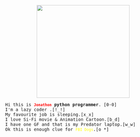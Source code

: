 <center><img src="https://user-images.githubusercontent.com/86317606/123616308-06ed4000-d7bb-11eb-9b41-287b34e18778.png" style="width:300px;height:300px;">
</center>
<pre>Hi this is <b><code style="color:red;">Jonathon</code> python programmer</b>. [0-0]
I'm a lazy coder .[!_!]
My favourite job is sleeping.[x_x]
I love Si-Fi movie & Animation Cartoon.[b_d]
I have one GF and that is my Predator laptop.[w_w]
Ok this is enough clue for <code style="color:yellow;">FBI Dogs</code>.[o_*]
</pre>

